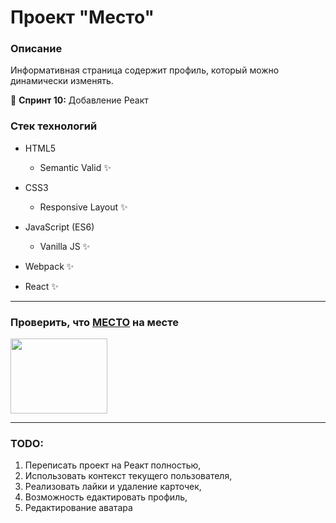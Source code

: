 # Проект "Место"

### Описание
Информативная страница содержит профиль, который можно динамически изменять.

🎯 **Спринт 10:** Добавление Реакт

### Стек технологий
* HTML5
    * Semantic Valid ✨
    

* CSS3
    * Responsive Layout ✨
    

* JavaScript (ES6)
    * Vanilla JS ✨
    

* Webpack ✨
  

* React ✨

----

### Проверить, что [МЕСТО](https://whodef.github.io/mesto/) на месте
[<img src="https://thumbs.gfycat.com/CheerySeparateGoldeneye-size_restricted.gif" width="155" height="120">](https://whodef.github.io/mesto/)

----

### TODO:
1. Переписать проект на Реакт полностью,
2. Использовать контекст текущего пользователя,
3. Реализовать лайки и удаление карточек,
4. Возможность едактировать профиль,
5. Редактирование аватара
